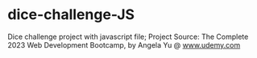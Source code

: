 # dice-challenge-JS
Dice challenge project with javascript file; Project Source: The Complete 2023 Web Development Bootcamp, by Angela Yu @ www.udemy.com
